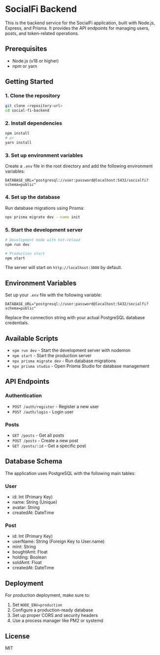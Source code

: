 # SocialFi Backend

This is the backend service for the SocialFi application, built with Node.js, Express, and Prisma. It provides the API endpoints for managing users, posts, and token-related operations.

## Prerequisites

- Node.js (v18 or higher)
- npm or yarn

## Getting Started

### 1. Clone the repository

```bash
git clone <repository-url>
cd social-fi-backend
```

### 2. Install dependencies

```bash
npm install
# or
yarn install
```

### 3. Set up environment variables

Create a `.env` file in the root directory and add the following environment variables:

```env
DATABASE_URL="postgresql://user:password@localhost:5432/socialfi?schema=public"
```

### 4. Set up the database

Run database migrations using Prisma:

```bash
npx prisma migrate dev --name init
```

### 5. Start the development server

```bash
# Development mode with hot-reload
npm run dev

# Production start
npm start
```

The server will start on `http://localhost:3000` by default.

## Environment Variables

Set up your `.env` file with the following variable:

```
DATABASE_URL="postgresql://user:password@localhost:5432/socialfi?schema=public"
```

Replace the connection string with your actual PostgreSQL database credentials.

## Available Scripts

- `npm run dev` - Start the development server with nodemon
- `npm start` - Start the production server
- `npx prisma migrate dev` - Run database migrations
- `npx prisma studio` - Open Prisma Studio for database management

## API Endpoints

### Authentication

- `POST /auth/register` - Register a new user
- `POST /auth/login` - Login user

### Posts

- `GET /posts` - Get all posts
- `POST /posts` - Create a new post
- `GET /posts/:id` - Get a specific post


## Database Schema

The application uses PostgreSQL with the following main tables:

### User
- id: Int (Primary Key)
- name: String (Unique)
- avatar: String
- createdAt: DateTime

### Post
- id: Int (Primary Key)
- userName: String (Foreign Key to User.name)
- mint: String
- boughtAmt: Float
- holding: Boolean
- soldAmt: Float
- createdAt: DateTime

## Deployment

For production deployment, make sure to:

1. Set `NODE_ENV=production`
2. Configure a production-ready database
3. Set up proper CORS and security headers
4. Use a process manager like PM2 or systemd

## License

MIT
